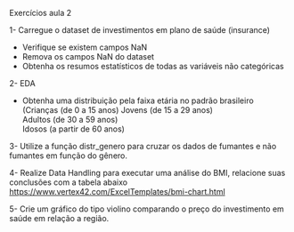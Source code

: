 Exercícios aula 2 

1- Carregue o dataset de investimentos em plano de saúde (insurance)
+ Verifique se existem campos NaN
+ Remova os campos NaN do dataset
+ Obtenha os resumos estatísticos de todas as variáveis não categóricas


2- EDA
+ Obtenha uma distribuição pela faixa etária no padrão brasileiro 
    (Crianças (de 0 a 15 anos)
    Jovens (de 15 a 29 anos)	
    Adultos (de 30 a 59 anos)	
    Idosos (a partir de 60 anos)

3- Utilize a função distr_genero para cruzar os dados de fumantes e não fumantes em função do gênero.

4- Realize Data Handling para executar uma análise do BMI, relacione suas conclusões com a tabela abaixo
https://www.vertex42.com/ExcelTemplates/bmi-chart.html

5- Crie um gráfico do tipo violino comparando o preço do investimento em saúde em relação a região.
